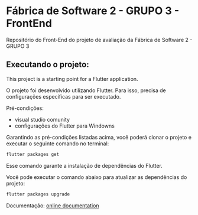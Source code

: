 # Fábrica de Software 2 - GRUPO 3 - FrontEnd
Repositório do Front-End do projeto de avaliação da Fábrica de Software 2 - GRUPO 3


## Executando o projeto:

This project is a starting point for a Flutter application.

O projeto foi desenvolvido utilizando Flutter. Para isso, precisa de configurações específicas para ser executado.

Pré-condições: 
- visual studio comunity
- configurações do Flutter para Windowns

Garantindo as pré-condições listadas acima, você poderá clonar o projeto e executar o seguinte comando no terminal:

```powershell
flutter packages get
```
Esse comando garante a instalação de dependências do Flutter.

Você pode executar o comando abaixo para atualizar as dependências do projeto:

```powershell
flutter packages upgrade
```


Documentação:
[online documentation](https://docs.flutter.dev/)
